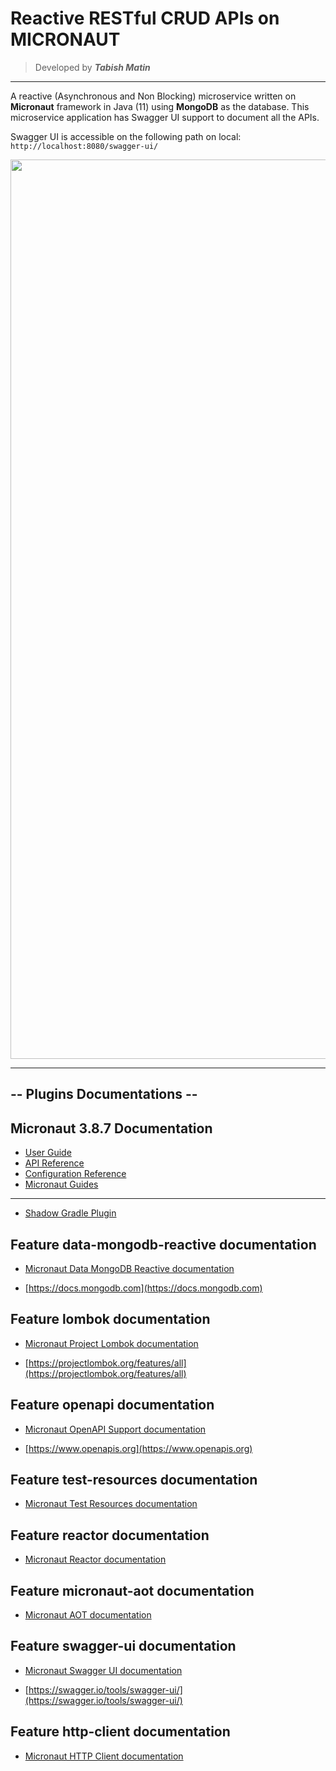 # Reactive RESTful CRUD APIs on MICRONAUT
> Developed by _**Tabish Matin**_

---

A reactive (Asynchronous and Non Blocking) microservice written on **Micronaut** framework in Java (11) using **MongoDB** as the database.
This microservice application has Swagger UI support to document all the APIs.

Swagger UI is accessible on the following path on local:
`http://localhost:8080/swagger-ui/`

<img width="1439" src="https://user-images.githubusercontent.com/89966541/229305593-b7bb71eb-1e44-4a15-831b-d555861589a3.png">


---

## -- Plugins Documentations --



## Micronaut 3.8.7 Documentation

- [User Guide](https://docs.micronaut.io/3.8.7/guide/index.html)
- [API Reference](https://docs.micronaut.io/3.8.7/api/index.html)
- [Configuration Reference](https://docs.micronaut.io/3.8.7/guide/configurationreference.html)
- [Micronaut Guides](https://guides.micronaut.io/index.html)
---

- [Shadow Gradle Plugin](https://plugins.gradle.org/plugin/com.github.johnrengelman.shadow)
## Feature data-mongodb-reactive documentation

- [Micronaut Data MongoDB Reactive documentation](https://micronaut-projects.github.io/micronaut-data/latest/guide/#mongo)

- [https://docs.mongodb.com](https://docs.mongodb.com)


## Feature lombok documentation

- [Micronaut Project Lombok documentation](https://docs.micronaut.io/latest/guide/index.html#lombok)

- [https://projectlombok.org/features/all](https://projectlombok.org/features/all)


## Feature openapi documentation

- [Micronaut OpenAPI Support documentation](https://micronaut-projects.github.io/micronaut-openapi/latest/guide/index.html)

- [https://www.openapis.org](https://www.openapis.org)


## Feature test-resources documentation

- [Micronaut Test Resources documentation](https://micronaut-projects.github.io/micronaut-test-resources/latest/guide/)


## Feature reactor documentation

- [Micronaut Reactor documentation](https://micronaut-projects.github.io/micronaut-reactor/snapshot/guide/index.html)


## Feature micronaut-aot documentation

- [Micronaut AOT documentation](https://micronaut-projects.github.io/micronaut-aot/latest/guide/)


## Feature swagger-ui documentation

- [Micronaut Swagger UI documentation](https://micronaut-projects.github.io/micronaut-openapi/latest/guide/index.html)

- [https://swagger.io/tools/swagger-ui/](https://swagger.io/tools/swagger-ui/)


## Feature http-client documentation

- [Micronaut HTTP Client documentation](https://docs.micronaut.io/latest/guide/index.html#httpClient)


